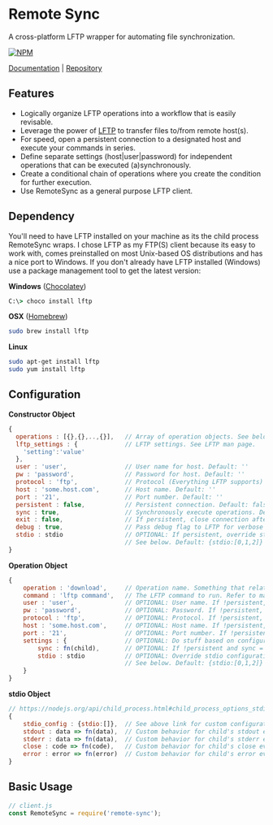 # Remote Sync

A cross-platform LFTP wrapper for automating file synchronization.

[![NPM](https://nodei.co/npm/remote-sync.png)](https://nodei.co/npm/remote-sync/)

[Documentation](http://kurtlocker.github.io/remote-sync) | [Repository](https://github.com/kurtlocker/remote-sync)

## Features
- Logically organize LFTP operations into a workflow that is easily revisable.
- Leverage the power of [LFTP](http://lftp.yar.ru/lftp-man.html) to transfer files to/from remote host(s).
- For speed, open a persistent connection to a designated host and execute your commands in series.
- Define separate settings (host|user|password) for independent operations that can be executed (a)synchronously.
- Create a conditional chain of operations where you create the condition for further execution.
- Use RemoteSync as a general purpose LFTP client.

## Dependency
You'll need to have LFTP installed on your machine as its the child process RemoteSync wraps. I chose LFTP as my FTP(S) client because its easy to work with, comes preinstalled on most Unix-based OS distributions and has a nice port to Windows. If you don't already have LFTP installed (Windows) use a package management tool to get the latest version:

**Windows** ([Chocolatey](https://chocolatey.org/))
```cmd
C:\> choco install lftp
```
**OSX** ([Homebrew](http://brew.sh/))
```bash
sudo brew install lftp
```
**Linux**
```bash
sudo apt-get install lftp
sudo yum install lftp
```
## Configuration
**Constructor Object**
```js
{
  operations : [{},{},..,{}],   // Array of operation objects. See below. 
  lftp_settings : {             // LFTP settings. See LFTP man page.
    'setting':'value'
  },
  user : 'user',                // User name for host. Default: ''
  pw : 'password',              // Password for host. Default: ''
  protocol : 'ftp',             // Protocol (Everything LFTP supports) Default: ftp
  host : 'some.host.com',       // Host name. Default: ''
  port : '21',                  // Port number. Default: ''
  persistent : false,           // Persistent connection. Default: false
  sync : true,                  // Synchronously execute operations. Default: false
  exit : false,                 // If persistent, close connection after operations finish. Default: false
  debug : true,                 // Pass debug flag to LFTP for verbose logging. Default: false
  stdio : stdio                 // OPTIONAL: If persistent, override stdio configuration of child process 
                                // See below. Default: {stdio:[0,1,2]}
}
```
**Operation Object**
```js
{
    operation : 'download',     // Operation name. Something that relates to the command.
    command : 'lftp command',   // The LFTP command to run. Refer to man page.
    user : 'user',              // OPTIONAL: User name. If !persistent, overrides constructor value.
    pw : 'password',            // OPTIONAL: Password. If !persistent, overrides constructor value.
    protocol : 'ftp',           // OPTIONAL: Protocol. If !persistent, overrides constructor value.
    host : 'some.host.com',     // OPTIONAL: Host name. If !persistent, overrides constructor value.
    port : '21',                // OPTIONAL: Port number. If !persistent, overrides constructor value.
    settings : {                // OPTIONAL: Do stuff based on configuration.
        sync : fn(child),       // OPTIONAL: If !persistent and sync = true, call fn(child) on finish.
        stdio : stdio           // OPTIONAL: Override stdio configuration of child process
                                // See below. Default: {stdio:[0,1,2]}
    }
}
```
**stdio Object**
```js
// https://nodejs.org/api/child_process.html#child_process_options_stdio
{
    stdio_config : {stdio:[]},  // See above link for custom configuration.
    stdout : data => fn(data),  // Custom behavior for child's stdout event.
    stderr : data => fn(data),  // Custom behavior for child's stderr event.
    close : code => fn(code),   // Custom behavior for child's close event.
    error : error => fn(error)  // Custom behavior for child's error event.
}
```
## Basic Usage
```js
// client.js
const RemoteSync = require('remote-sync');
```